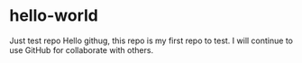 # hello-world
Just test repo
Hello githug, this repo is my first repo to test.
I will continue to use GitHub for collaborate with others.
